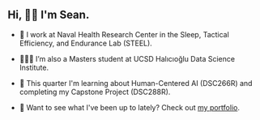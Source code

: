 ## Hi, 👋🏻 I'm Sean.

<!--
**deerings/deerings** is a ✨ _special_ ✨ repository because its `README.md` (this file) appears on your GitHub profile.
- 🌱 I’m currently learning Spark and NLP using Python.
- 👯 I’m looking to collaborate on ...
- 🤔 I’m looking for help with ...
- 💬 Ask me about ...
- 📫 How to reach me: 
- ⚡ Fun fact: ...
-->
- 🔭 I work at Naval Health Research Center in the Sleep, Tactical Efficiency, and Endurance Lab (STEEL).
- 🧑🏻‍🎓 I’m also a Masters student at UCSD Halıcıoğlu Data Science Institute.
- 🌱 This quarter I'm learning about Human-Centered AI (DSC266R) and completing my Capstone Project (DSC288R).

- 💬 Want to see what I've been up to lately? Check out [my portfolio](https://deerings.github.io/my-portfolio).







